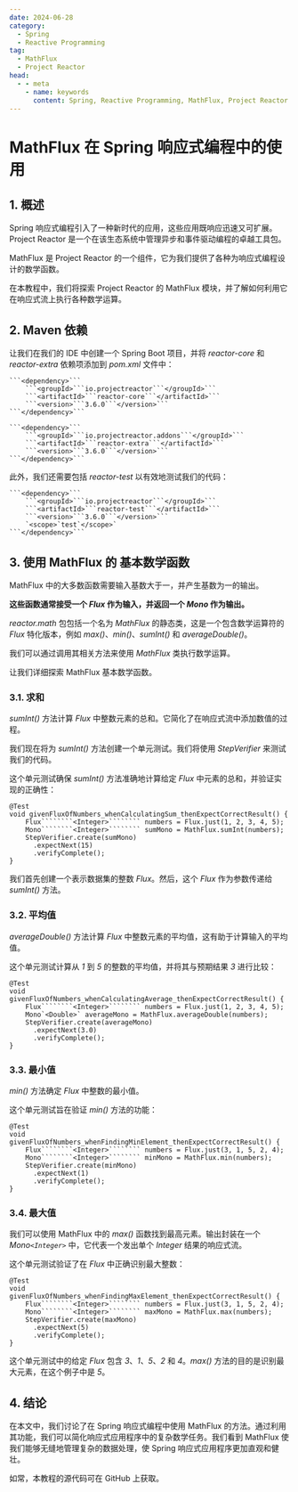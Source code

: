 ```yaml
---
date: 2024-06-28
category:
  - Spring
  - Reactive Programming
tag:
  - MathFlux
  - Project Reactor
head:
  - - meta
    - name: keywords
      content: Spring, Reactive Programming, MathFlux, Project Reactor
---
```


# MathFlux 在 Spring 响应式编程中的使用

## 1. 概述

Spring 响应式编程引入了一种新时代的应用，这些应用既响应迅速又可扩展。Project Reactor 是一个在该生态系统中管理异步和事件驱动编程的卓越工具包。

MathFlux 是 Project Reactor 的一个组件，它为我们提供了各种为响应式编程设计的数学函数。

在本教程中，我们将探索 Project Reactor 的 MathFlux 模块，并了解如何利用它在响应式流上执行各种数学运算。

## 2. Maven 依赖

让我们在我们的 IDE 中创建一个 Spring Boot 项目，并将 _reactor-core_ 和 _reactor-extra_ 依赖项添加到 _pom.xml_ 文件中：

```
```<dependency>```
    ```<groupId>```io.projectreactor```</groupId>```
    ```<artifactId>```reactor-core```</artifactId>```
    ```<version>```3.6.0```</version>```
```</dependency>```

```<dependency>```
    ```<groupId>```io.projectreactor.addons```</groupId>```
    ```<artifactId>```reactor-extra```</artifactId>```
    ```<version>```3.6.0```</version>```
```</dependency>```
```

此外，我们还需要包括 _reactor-test_ 以有效地测试我们的代码：

```
```<dependency>```
    ```<groupId>```io.projectreactor```</groupId>```
    ```<artifactId>```reactor-test```</artifactId>```
    ```<version>```3.6.0```</version>```
    `<scope>`test`</scope>`
```</dependency>```
```

## 3. 使用 MathFlux 的 **基本数学函数**

MathFlux 中的大多数函数需要输入基数大于一，并产生基数为一的输出。

**这些函数通常接受一个 _Flux_ 作为输入，并返回一个 _Mono_ 作为输出。**

_reactor.math_ 包包括一个名为 _MathFlux_ 的静态类，这是一个包含数学运算符的 _Flux_ 特化版本，例如 _max()_、_min()_、_sumInt()_ 和 _averageDouble()_。

我们可以通过调用其相关方法来使用 _MathFlux_ 类执行数学运算。

让我们详细探索 MathFlux 基本数学函数。

### 3.1. 求和

_sumInt()_ 方法计算 _Flux_ 中整数元素的总和。它简化了在响应式流中添加数值的过程。

我们现在将为 _sumInt()_ 方法创建一个单元测试。我们将使用 _StepVerifier_ 来测试我们的代码。

这个单元测试确保 _sumInt()_ 方法准确地计算给定 _Flux_ 中元素的总和，并验证实现的正确性：

```
@Test
void givenFluxOfNumbers_whenCalculatingSum_thenExpectCorrectResult() {
    Flux````````<Integer>```````` numbers = Flux.just(1, 2, 3, 4, 5);
    Mono````````<Integer>```````` sumMono = MathFlux.sumInt(numbers);
    StepVerifier.create(sumMono)
      .expectNext(15)
      .verifyComplete();
}
```

我们首先创建一个表示数据集的整数 _Flux_。然后，这个 _Flux_ 作为参数传递给 _sumInt()_ 方法。

### 3.2. 平均值

_averageDouble()_ 方法计算 _Flux_ 中整数元素的平均值，这有助于计算输入的平均值。

这个单元测试计算从 _1_ 到 _5_ 的整数的平均值，并将其与预期结果 _3_ 进行比较：

```
@Test
void givenFluxOfNumbers_whenCalculatingAverage_thenExpectCorrectResult() {
    Flux````````<Integer>```````` numbers = Flux.just(1, 2, 3, 4, 5);
    Mono`<Double>` averageMono = MathFlux.averageDouble(numbers);
    StepVerifier.create(averageMono)
      .expectNext(3.0)
      .verifyComplete();
}
```

### 3.3. 最小值

_min()_ 方法确定 _Flux_ 中整数的最小值。

这个单元测试旨在验证 _min()_ 方法的功能：

```
@Test
void givenFluxOfNumbers_whenFindingMinElement_thenExpectCorrectResult() {
    Flux````````<Integer>```````` numbers = Flux.just(3, 1, 5, 2, 4);
    Mono````````<Integer>```````` minMono = MathFlux.min(numbers);
    StepVerifier.create(minMono)
      .expectNext(1)
      .verifyComplete();
}
```

### 3.4. 最大值

我们可以使用 MathFlux 中的 _max()_ 函数找到最高元素。输出封装在一个 _Mono````````<Integer>````````_ 中，它代表一个发出单个 _Integer_ 结果的响应式流。

这个单元测试验证了在 _Flux_ 中正确识别最大整数：

```
@Test
void givenFluxOfNumbers_whenFindingMaxElement_thenExpectCorrectResult() {
    Flux````````<Integer>```````` numbers = Flux.just(3, 1, 5, 2, 4);
    Mono````````<Integer>```````` maxMono = MathFlux.max(numbers);
    StepVerifier.create(maxMono)
      .expectNext(5)
      .verifyComplete();
}
```

这个单元测试中的给定 _Flux_ 包含 _3_、_1_、_5_、_2_ 和 _4_。_max()_ 方法的目的是识别最大元素，在这个例子中是 _5_。

## 4. 结论

在本文中，我们讨论了在 Spring 响应式编程中使用 MathFlux 的方法。通过利用其功能，我们可以简化响应式应用程序中的复杂数学任务。我们看到 MathFlux 使我们能够无缝地管理复杂的数据处理，使 Spring 响应式应用程序更加直观和健壮。

如常，本教程的源代码可在 GitHub 上获取。